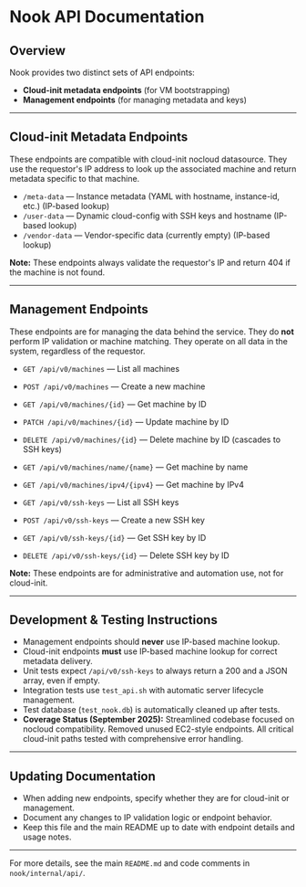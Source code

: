 # Nook API Documentation

## Overview
Nook provides two distinct sets of API endpoints:
- **Cloud-init metadata endpoints** (for VM bootstrapping)
- **Management endpoints** (for managing metadata and keys)

---

## Cloud-init Metadata Endpoints
These endpoints are compatible with cloud-init nocloud datasource. They use the requestor's IP address to look up the associated machine and return metadata specific to that machine.

- `/meta-data` — Instance metadata (YAML with hostname, instance-id, etc.) (IP-based lookup)
- `/user-data` — Dynamic cloud-config with SSH keys and hostname (IP-based lookup)
- `/vendor-data` — Vendor-specific data (currently empty) (IP-based lookup)

**Note:** These endpoints always validate the requestor's IP and return 404 if the machine is not found.

---

## Management Endpoints
These endpoints are for managing the data behind the service. They do **not** perform IP validation or machine matching. They operate on all data in the system, regardless of the requestor.

- `GET /api/v0/machines` — List all machines
- `POST /api/v0/machines` — Create a new machine
- `GET /api/v0/machines/{id}` — Get machine by ID
- `PATCH /api/v0/machines/{id}` — Update machine by ID
- `DELETE /api/v0/machines/{id}` — Delete machine by ID (cascades to SSH keys)
- `GET /api/v0/machines/name/{name}` — Get machine by name
- `GET /api/v0/machines/ipv4/{ipv4}` — Get machine by IPv4

- `GET /api/v0/ssh-keys` — List all SSH keys
- `POST /api/v0/ssh-keys` — Create a new SSH key
- `GET /api/v0/ssh-keys/{id}` — Get SSH key by ID
- `DELETE /api/v0/ssh-keys/{id}` — Delete SSH key by ID

**Note:** These endpoints are for administrative and automation use, not for cloud-init.

---

## Development & Testing Instructions
- Management endpoints should **never** use IP-based machine lookup.
- Cloud-init endpoints **must** use IP-based machine lookup for correct metadata delivery.
- Unit tests expect `/api/v0/ssh-keys` to always return a 200 and a JSON array, even if empty.
- Integration tests use `test_api.sh` with automatic server lifecycle management.
- Test database (`test_nook.db`) is automatically cleaned up after tests.
- **Coverage Status (September 2025):** Streamlined codebase focused on nocloud compatibility. Removed unused EC2-style endpoints. All critical cloud-init paths tested with comprehensive error handling.

---

## Updating Documentation
- When adding new endpoints, specify whether they are for cloud-init or management.
- Document any changes to IP validation logic or endpoint behavior.
- Keep this file and the main README up to date with endpoint details and usage notes.

---

For more details, see the main `README.md` and code comments in `nook/internal/api/`.
